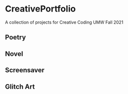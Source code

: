 # CreativePortfolio
A collection of projects for Creative Coding UMW Fall 2021




## Poetry

## Novel

## Screensaver

## Glitch Art
